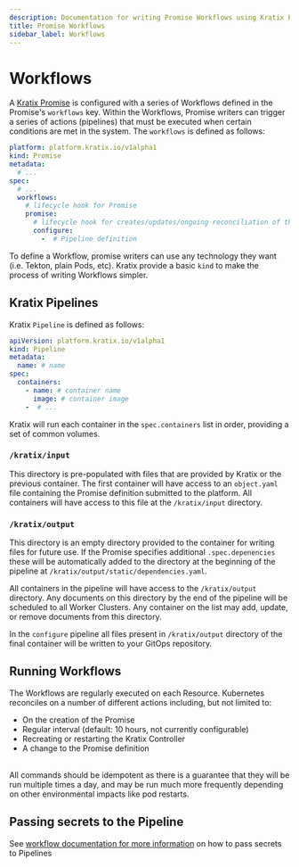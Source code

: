 ```yaml
---
description: Documentation for writing Promise Workflows using Kratix Pipelines, covering how Kratix internally executes the Pipeline containers
title: Promise Workflows
sidebar_label: Workflows
---
```


# Workflows

A [Kratix Promise](../promises/intro) is configured with a series of Workflows
defined in the Promise's `workflows` key. Within the Workflows, Promise writers
can trigger a series of actions (pipelines) that must be executed when certain
conditions are met in the system. The `workflows` is defined as follows:

```yaml
platform: platform.kratix.io/v1alpha1
kind: Promise
metadata:
  # ...
spec:
  # ...
  workflows:
    # lifecycle hook for Promise
    promise:
      # lifecycle hook for creates/updates/ongoing reconciliation of the Promise
      configure:
        -  # Pipeline definition
```

To define a Workflow, promise writers can use any technology they want (i.e.
Tekton, plain Pods, etc). Kratix provide a basic `kind` to make the process of writing Workflows simpler.

## Kratix Pipelines

Kratix `Pipeline` is defined as follows:

```yaml
apiVersion: platform.kratix.io/v1alpha1
kind: Pipeline
metadata:
  name: # name
spec:
  containers:
    - name: # container name
      image: # container image
    -  # ...
```

Kratix will run each container in the `spec.containers` list in order,
providing a set of common volumes.

### `/kratix/input`

This directory is pre-populated with files that are provided by Kratix or the
previous container. The first container will have access to an
`object.yaml` file containing the Promise definition submitted to the platform. All
containers will have access to this file at the `/kratix/input` directory.

### `/kratix/output`

This directory is an empty directory provided to the container for writing files
for future use. If the Promise specifies additional `.spec.depenencies` these
will be automatically added to the directory at the beginning of the pipeline at
`/kratix/output/static/dependencies.yaml`.

All containers in the pipeline will have access to the `/kratix/output`
directory. Any documents on this directory by the end of the pipeline will be
scheduled to all Worker Clusters. Any container on the list may add, update, or
remove documents from this directory.

In the `configure` pipeline all files present in `/kratix/output` directory of the
final container will be written to your GitOps repository.

## Running Workflows

The Workflows are regularly executed on each Resource. Kubernetes reconciles on a number of different actions including, but not
limited to:

- On the creation of the Promise
- Regular interval (default: 10 hours, not currently configurable)
- Recreating or restarting the Kratix Controller
- A change to the Promise definition

<br/>
All commands should be idempotent as there is a guarantee that
they will be run multiple times a day, and may be run much more frequently
depending on other environmental impacts like pod restarts.

## Passing secrets to the Pipeline

 See [workflow documentation for more
 information](../workflows) on how to pass secrets to
 Pipelines
